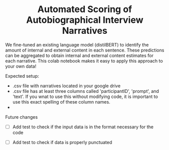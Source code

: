 <h1 align="center">Automated Scoring of Autobiographical Interview Narratives </h1>


We fine-tuned an existing language model (distilBERT) to identify the amount of internal and external content in each sentence. These predictions can be aggregated to obtain internal and external content estimates for each narrative. This colab notebook makes it easy to apply this approach to your own data!

Expected setup:
 - .csv file with narratives located in your google drive
 - .csv file has at least three columns called 'participantID', 'prompt', and 'text'. If you wnat to use this without modifying code, it is important to use this exact spelling of these column names.
 - 

  



Future changes
- [ ] Add test to check if the input data is in the format necessary for the code
- [ ] Add test to check if data is properly punctuated





